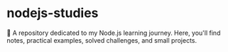 # nodejs-studies
📘 A repository dedicated to my Node.js learning journey. Here, you'll find notes, practical examples, solved challenges, and small projects.
